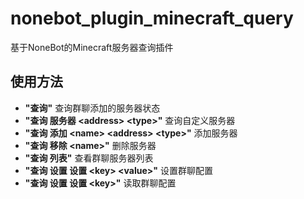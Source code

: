 # nonebot_plugin_minecraft_query
基于NoneBot的Minecraft服务器查询插件

使用方法
-----
- __"查询"__ 查询群聊添加的服务器状态
- __"查询 服务器 &lt;address&gt; &lt;type&gt;"__ 查询自定义服务器
- __"查询 添加 &lt;name&gt; &lt;address&gt; &lt;type&gt;"__ 添加服务器
- __"查询 移除 &lt;name&gt;"__ 删除服务器
- __"查询 列表"__ 查看群聊服务器列表
- __"查询 设置 设置 &lt;key&gt; &lt;value&gt;"__ 设置群聊配置
- __"查询 设置 设置 &lt;key&gt;"__ 读取群聊配置